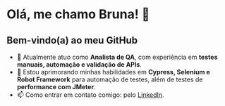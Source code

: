 # Olá, me chamo Bruna! 👋
## Bem-vindo(a) ao meu GitHub

- 🔭 Atualmente atuo como **Analista de QA**, com experiência em **testes manuais, automação e validação de APIs**.  
- 🌱 Estou aprimorando minhas habilidades em **Cypress, Selenium e Robot Framework** para automação de testes, além de testes de **performance com JMeter**.  
- 📫 Como entrar em contato comigo: pelo [LinkedIn](https://www.linkedin.com/in/bruna-meira-fernandes/).  

